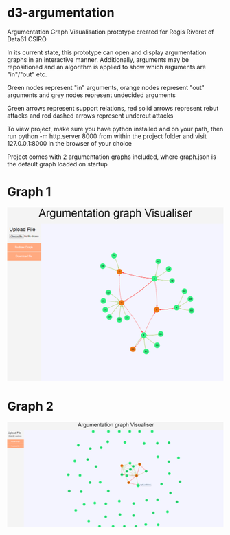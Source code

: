# d3-argumentation
Argumentation Graph Visualisation prototype created for Regis Riveret of Data61 CSIRO


In its current state, this prototype can open and display argumentation graphs in
an interactive manner. Additionally, arguments may be repositioned and an algorithm is 
applied to show which arguments are "in"/"out" etc.


Green nodes represent "in" arguments, orange nodes represent "out" arguments
and grey nodes represent undecided arguments

Green arrows represent support relations, red solid arrows represent rebut attacks
and red dashed arrows represent undercut attacks


To view project, make sure you have python installed and on your path, then 
run python -m http.server 8000 from within the project folder and visit 127.0.0.1:8000 in the browser of your choice


Project comes with 2 argumentation graphs included, where graph.json is the default 
graph loaded on startup    

# Graph 1
![Graph 1](scr-1.png)     

# Graph 2
![Graph 2](scr-2.png)
